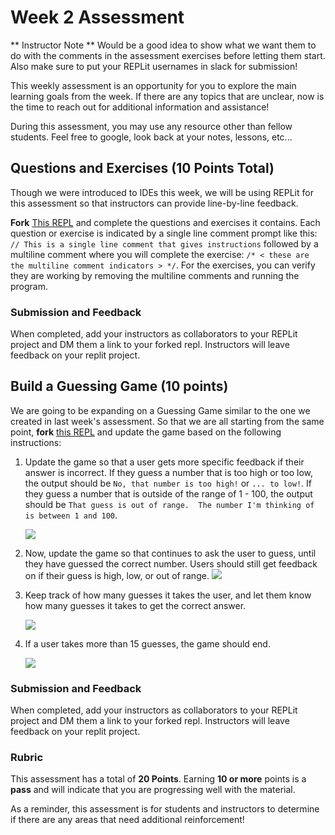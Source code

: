 # Week 2 Assessment

** Instructor Note ** Would be a good idea to show what we want them to do with the comments in the assessment exercises before letting them start.  Also make sure to put your REPLit usernames in slack for submission!

This weekly assessment is an opportunity for you to explore the main learning goals from the week.  If there are any topics that are unclear, now is the time to reach out for additional information and assistance!

During this assessment, you may use any resource other than fellow students.  Feel free to google, look back at your notes, lessons, etc...

## Questions and Exercises (10 Points Total)

Though we were introduced to IDEs this week, we will be using REPLit for this assessment so that instructors can provide line-by-line feedback.

**Fork** [This REPL](https://replit.com/@launch-team/Week2AssessmentQuestions?v=1) and complete the questions and exercises it contains.  Each question or exercise is indicated by a single line comment prompt like this: `// This is a single line comment that gives instructions` followed by a multiline comment where you will complete the exercise: `/* < these are the multiline comment indicators > */`.  For the exercises, you can verify they are working by removing the multiline comments and running the program.

### Submission and Feedback
When completed, add your instructors as collaborators to your REPLit project and DM them a link to your forked repl.  Instructors will leave feedback on your replit project.

## Build a Guessing Game (10 points)

We are going to be expanding on a Guessing Game similar to the one we created in last week's assessment.  So that we are all starting from the same point, **fork** [this REPL](https://replit.com/@MeganMcMahon1/Week2AssessmentPractical#main.cs) and update the game based on the following instructions:

1. Update the game so that a user gets more specific feedback if their answer is incorrect.  If they guess a number that is too high or too low, the output should be `No, that number is too high!` or `... to low!`. If they guess a number that is outside of the range of 1 - 100, the output should be `That guess is out of range.  The number I'm thinking of is between 1 and 100`.

    ![](/Mod1/Images/Week2/week2_1.png)

1. Now, update the game so that continues to ask the user to guess, until they have guessed the correct number.  Users should still get feedback on if their guess is high, low, or out of range.
    ![](/Mod1/Images/Week2/week2_2.png)

1. Keep track of how many guesses it takes the user, and let them know how many guesses it takes to get the correct answer.

    ![](/Mod1/Images/Week2/week2_3.png)

1. If a user takes more than 15 guesses, the game should end.

    ![](/Mod1/Images/Week2/week2_4.png)



### Submission and Feedback
When completed, add your instructors as collaborators to your REPLit project and DM them a link to your forked repl.  Instructors will leave feedback on your replit project.

### Rubric

This assessment has a total of **20 Points**.  Earning **10 or more** points is a **pass** and will indicate that you are progressing well with the material.

As a reminder, this assessment is for students and instructors to determine if there are any areas that need additional reinforcement!

